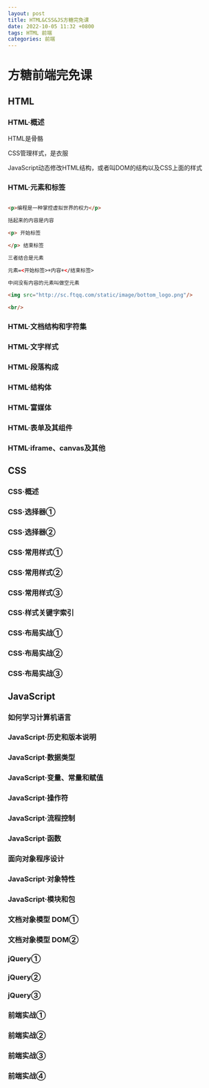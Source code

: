 ```yaml
---
layout: post
title: HTML&CSS&JS方糖完免课
date: 2022-10-05 11:32 +0800
tags: HTML 前端 
categories: 前端
---
```

# 方糖前端完免课

## HTML

### HTML·概述

HTML是骨骼

CSS管理样式，是衣服

JavaScript动态修改HTML结构，或者叫DOM的结构以及CSS上面的样式

### HTML·元素和标签

```html

<p>编程是一种掌控虚拟世界的权力</p>

括起来的内容是内容

<p> 开始标签

</p> 结束标签

三者结合是元素

元素=<开始标签>+内容+</结束标签>

中间没有内容的元素叫做空元素

<img src="http://sc.ftqq.com/static/image/bottom_logo.png"/>

<br/>

```
### HTML·文档结构和字符集

### HTML·文字样式

### HTML·段落构成

### HTML·结构体

### HTML·富媒体

### HTML·表单及其组件

### HTML·iframe、canvas及其他

## CSS

### CSS·概述

### CSS·选择器①

### CSS·选择器②

### CSS·常用样式①

### CSS·常用样式②

### CSS·常用样式③

### CSS·样式关键字索引

### CSS·布局实战①

### CSS·布局实战②

### CSS·布局实战③

## JavaScript

### 如何学习计算机语言

### JavaScript·历史和版本说明

### JavaScript·数据类型

### JavaScript·变量、常量和赋值

### JavaScript·操作符

### JavaScript·流程控制

### JavaScript·函数

### 面向对象程序设计

### JavaScript·对象特性

### JavaScript·模块和包

### 文档对象模型 DOM①

### 文档对象模型 DOM②

### jQuery①

### jQuery②

### jQuery③

### 前端实战①

### 前端实战②

### 前端实战③

### 前端实战④